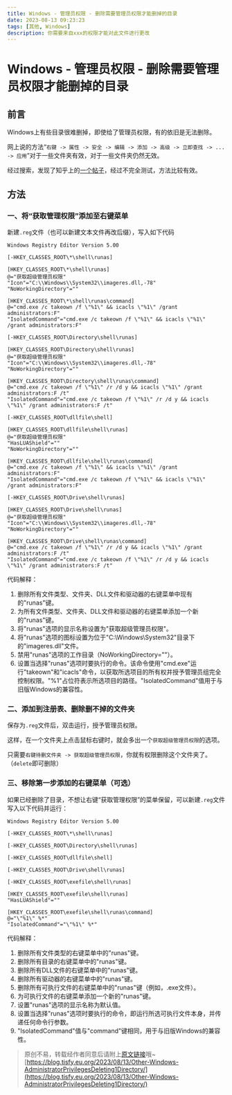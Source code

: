 ```yaml
---
title: Windows - 管理员权限 - 删除需要管理员权限才能删掉的目录
date: 2023-08-13 09:23:23
tags: [其他, Windows]
description: 你需要来自xxx的权限才能对此文件进行更改
---
```


# Windows - 管理员权限 - 删除需要管理员权限才能删掉的目录

## 前言

Windows上有些目录很难删掉，即使给了管理员权限，有的依旧是无法删除。

网上说的方法“```右键 -> 属性 -> 安全 -> 编辑 -> 添加 -> 高级 -> 立即查找 -> ... -> 应用```”对于一些文件夹有效，对于一些文件夹仍然无效。

经过搜索，发现了知乎上的[一个帖子](https://zhuanlan.zhihu.com/p/82036101)，经过不完全测试，方法比较有效。

## 方法

### 一、将“获取管理权限”添加至右键菜单

新建```.reg```文件（也可以新建文本文件再改后缀），写入如下代码

```reg
Windows Registry Editor Version 5.00

[-HKEY_CLASSES_ROOT\*\shell\runas]

[HKEY_CLASSES_ROOT\*\shell\runas]
@="获取超级管理员权限"
"Icon"="C:\\Windows\\System32\\imageres.dll,-78"
"NoWorkingDirectory"=""

[HKEY_CLASSES_ROOT\*\shell\runas\command]
@="cmd.exe /c takeown /f \"%1\" && icacls \"%1\" /grant administrators:F"
"IsolatedCommand"="cmd.exe /c takeown /f \"%1\" && icacls \"%1\" /grant administrators:F"

[-HKEY_CLASSES_ROOT\Directory\shell\runas]

[HKEY_CLASSES_ROOT\Directory\shell\runas]
@="获取超级管理员权限"
"Icon"="C:\\Windows\\System32\\imageres.dll,-78"
"NoWorkingDirectory"=""

[HKEY_CLASSES_ROOT\Directory\shell\runas\command]
@="cmd.exe /c takeown /f \"%1\" /r /d y && icacls \"%1\" /grant administrators:F /t"
"IsolatedCommand"="cmd.exe /c takeown /f \"%1\" /r /d y && icacls \"%1\" /grant administrators:F /t"

[-HKEY_CLASSES_ROOT\dllfile\shell]

[HKEY_CLASSES_ROOT\dllfile\shell\runas]
@="获取超级管理员权限"
"HasLUAShield"=""
"NoWorkingDirectory"=""

[HKEY_CLASSES_ROOT\dllfile\shell\runas\command]
@="cmd.exe /c takeown /f \"%1\" && icacls \"%1\" /grant administrators:F"
"IsolatedCommand"="cmd.exe /c takeown /f \"%1\" && icacls \"%1\" /grant administrators:F"

[-HKEY_CLASSES_ROOT\Drive\shell\runas]

[HKEY_CLASSES_ROOT\Drive\shell\runas]
@="获取超级管理员权限"
"Icon"="C:\\Windows\\System32\\imageres.dll,-78"
"NoWorkingDirectory"=""

[HKEY_CLASSES_ROOT\Drive\shell\runas\command]
@="cmd.exe /c takeown /f \"%1\" /r /d y && icacls \"%1\" /grant administrators:F /t"
"IsolatedCommand"="cmd.exe /c takeown /f \"%1\" /r /d y && icacls \"%1\" /grant administrators:F /t"
```

代码解释：

1. 删除所有文件类型、文件夹、DLL文件和驱动器的右键菜单中现有的"runas"键。
1. 为所有文件类型、文件夹、DLL文件和驱动器的右键菜单添加一个新的"runas"键。
1. 将"runas"选项的显示名称设置为"获取超级管理员权限"。
1. 将"runas"选项的图标设置为位于"C:\Windows\System32"目录下的"imageres.dll"文件。
1. 禁用"runas"选项的工作目录（NoWorkingDirectory=""）。
1. 设置当选择"runas"选项时要执行的命令。该命令使用"cmd.exe"运行"takeown"和"icacls"命令，以获取所选项目的所有权并授予管理员组完全控制权限。"%1"占位符表示所选项目的路径。"IsolatedCommand"值用于与旧版Windows的兼容性。

### 二、添加到注册表、删除删不掉的文件夹

保存为```.reg```文件后，双击运行，授予管理员权限。

这样，在一个文件夹上点击鼠标右键时，就会多出一个```获取超级管理员权限```的选项。

只需要```右键待删文件夹 -> 获取超级管理员权限```，你就有权限删除这个文件夹了。（```delete```即可删除）

### 三、移除第一步添加的右键菜单（可选）

如果已经删除了目录，不想让右键“获取管理权限”的菜单保留，可以新建```.reg```文件写入以下代码并运行：

```reg
Windows Registry Editor Version 5.00

[-HKEY_CLASSES_ROOT\*\shell\runas]

[-HKEY_CLASSES_ROOT\Directory\shell\runas]

[-HKEY_CLASSES_ROOT\dllfile\shell]

[-HKEY_CLASSES_ROOT\Drive\shell\runas]

[-HKEY_CLASSES_ROOT\exefile\shell\runas]

[HKEY_CLASSES_ROOT\exefile\shell\runas]
"HasLUAShield"=""

[HKEY_CLASSES_ROOT\exefile\shell\runas\command]
@="\"%1\" %*"
"IsolatedCommand"="\"%1\" %*"
```

代码解释：

1. 删除所有文件类型的右键菜单中的"runas"键。
1. 删除所有目录的右键菜单中的"runas"键。
1. 删除所有DLL文件的右键菜单中的"runas"键。
1. 删除所有驱动器的右键菜单中的"runas"键。
1. 删除所有可执行文件的右键菜单中的"runas"键（例如，.exe文件）。
1. 为可执行文件的右键菜单添加一个新的"runas"键。
1. 设置"runas"选项的显示名称为默认值。
1. 设置当选择"runas"选项时要执行的命令，即运行所选可执行文件本身，并传递任何命令行参数。
1. "IsolatedCommand"值与"command"键相同，用于与旧版Windows的兼容性。

> 原创不易，转载经作者同意后请附上[原文链接](https://blog.tisfy.eu.org/2023/08/13/Other-Windows-AdministratorPrivilegesDeleting1Directory/)哦~
> [https://blog.tisfy.eu.org/2023/08/13/Other-Windows-AdministratorPrivilegesDeleting1Directory/](https://blog.tisfy.eu.org/2023/08/13/Other-Windows-AdministratorPrivilegesDeleting1Directory/)
